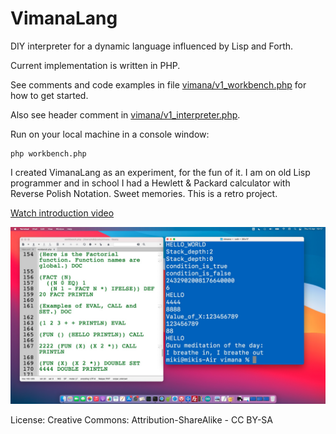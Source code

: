 # VimanaLang

DIY interpreter for a dynamic language influenced by Lisp and Forth.

Current implementation is written in PHP.

See comments and code examples in file [vimana/v1_workbench.php](vimana/v1_workbench.php) for how to get started.

Also see header comment in [vimana/v1_interpreter.php](vimana/v1_interpreter.php).

Run on your local machine in a console window:

    php workbench.php

I created VimanaLang as an experiment, for the fun of it. I am on old Lisp programmer and in school I had a Hewlett & Packard calculator with Reverse Polish Notation. Sweet memories. This is a retro project.

[Watch introduction video](https://youtu.be/BE7UpUuumc4)

![Screenshot](screenshot.jpg)

License: Creative Commons: Attribution-ShareAlike - CC BY-SA
